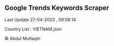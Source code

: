 

## Google Trends Keywords Scraper 
 
Last Update 27-04-2023 , 09:58:14

Country List :
VIETNAM.json



© Abdul Muttaqin 
